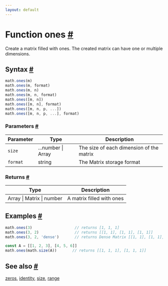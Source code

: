 ```yaml
---
layout: default
---
```


<!-- Note: This file is automatically generated from source code comments. Changes made in this file will be overridden. -->

<h1 id="function-ones">Function ones <a href="#function-ones" title="Permalink">#</a></h1>

Create a matrix filled with ones. The created matrix can have one or
multiple dimensions.


<h2 id="syntax">Syntax <a href="#syntax" title="Permalink">#</a></h2>

```js
math.ones(m)
math.ones(m, format)
math.ones(m, n)
math.ones(m, n, format)
math.ones([m, n])
math.ones([m, n], format)
math.ones([m, n, p, ...])
math.ones([m, n, p, ...], format)
```

<h3 id="parameters">Parameters <a href="#parameters" title="Permalink">#</a></h3>

Parameter | Type | Description
--------- | ---- | -----------
`size` | ...number &#124; Array | The size of each dimension of the matrix
`format` | string | The Matrix storage format

<h3 id="returns">Returns <a href="#returns" title="Permalink">#</a></h3>

Type | Description
---- | -----------
Array &#124; Matrix &#124; number | A matrix filled with ones


<h2 id="examples">Examples <a href="#examples" title="Permalink">#</a></h2>

```js
math.ones(3)                   // returns [1, 1, 1]
math.ones(3, 2)                // returns [[1, 1], [1, 1], [1, 1]]
math.ones(3, 2, 'dense')       // returns Dense Matrix [[1, 1], [1, 1], [1, 1]]

const A = [[1, 2, 3], [4, 5, 6]]
math.ones(math.size(A))       // returns [[1, 1, 1], [1, 1, 1]]
```


<h2 id="see-also">See also <a href="#see-also" title="Permalink">#</a></h2>

[zeros](zeros.html),
[identity](identity.html),
[size](size.html),
[range](range.html)
